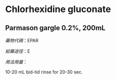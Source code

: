 # Chlorhexidine gluconate

## Parmason gargle 0.2%, 200mL

*藥物代碼*：EPAR

*給藥途徑*：E

*用法用量*：

10-20 mL bid-tid rinse for 20-30 sec.

